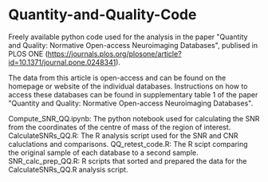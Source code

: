 # Quantity-and-Quality-Code
Freely available python code used for the analysis in the paper "Quantity and Quality: Normative Open-access Neuroimaging Databases", publised in PLOS ONE (https://journals.plos.org/plosone/article?id=10.1371/journal.pone.0248341).

The data from this article is open-access and can be found on the homepage or website of the individual databases. Instructions on how to access these databases can be found in supplementary table 1 of the paper "Quantity and Quality: Normative Open-access Neuroimaging Databases".

Compute_SNR_QQ.ipynb: The python notebook used for calculating the SNR from the coordinates of the centre of mass of the region of interest.
CalculateSNRs_QQ.R: The R analysis script used for the SNR and CNR caluclations and comparisons.
QQ_retest_code.R: The R scipt comparing the original sample of each database to a second sample.
SNR_calc_prep_QQ.R: R scripts that sorted and prepared the data for the CalculateSNRs_QQ.R analysis script.

